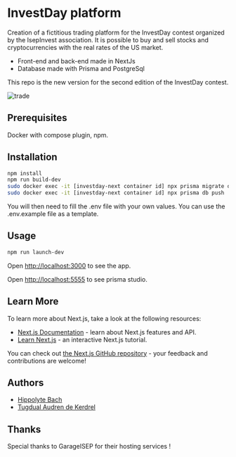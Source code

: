 # InvestDay platform

Creation of a fictitious trading platform for the InvestDay contest organized by the IsepInvest association.
It is possible to buy and sell stocks and cryptocurrencies with the real rates of the US market.
- Front-end and back-end made in NextJs
- Database made with Prisma and PostgreSql

This repo is the new version for the second edition of the InvestDay contest.

![trade](https://github.com/TugdualDek/InvestDay/assets/35851118/f0ecf210-5154-4534-8441-72fc93bd1fa2)

## Prerequisites

Docker with compose plugin, npm.

## Installation

```bash
npm install
npm run build-dev
sudo docker exec -it [investday-next container id] npx prisma migrate dev
sudo docker exec -it [investday-next container id] npx prisma db push
```
You will then need to fill the .env file with your own values. You can use the .env.example file as a template.

 ## Usage
 ```bash
 npm run launch-dev
```
Open [http://localhost:3000](http://localhost:3000) to see the app.

Open [http://localhost:5555](http://localhost:555) to see prisma studio.

## Learn More

To learn more about Next.js, take a look at the following resources:

- [Next.js Documentation](https://nextjs.org/docs) - learn about Next.js features and API.
- [Learn Next.js](https://nextjs.org/learn) - an interactive Next.js tutorial.

You can check out [the Next.js GitHub repository](https://github.com/vercel/next.js/) - your feedback and contributions are welcome!

## Authors

- [Hippolyte Bach](https://github.com/HipppB)
- [Tugdual Audren de Kerdrel](https://www.github.com/TugdualDek)

## Thanks

Special thanks to GarageISEP for their hosting services !
